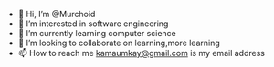 - 👋 Hi, I’m @Murchoid
- 👀 I’m interested in software engineering
- 🌱 I’m currently learning computer science
- 💞️ I’m looking to collaborate on learning,more learning
- 📫 How to reach me kamaumkay@gmail.com is my email address

<!---
Murchoid/Murchoid is a ✨ special ✨ repository because its `README.md` (this file) appears on your GitHub profile.
You can click the Preview link to take a look at your changes.
--->
